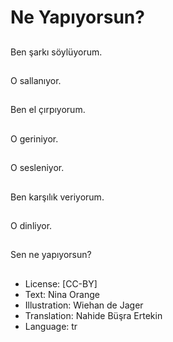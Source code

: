 # Ne Yapıyorsun?

##
Ben şarkı söylüyorum.

##
O sallanıyor.

##
Ben el çırpıyorum.

##
O geriniyor.

##
O sesleniyor.

##
Ben karşılık veriyorum.

##
O dinliyor.

##
Sen ne yapıyorsun?

##
* License: [CC-BY]
* Text: Nina Orange
* Illustration: Wiehan de Jager
* Translation: Nahide Büşra Ertekin
* Language: tr
